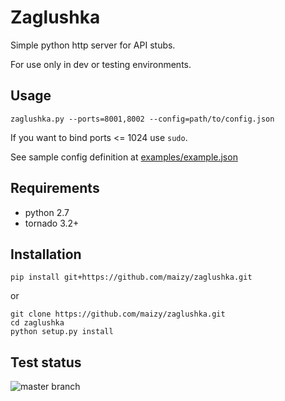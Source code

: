 # Zaglushka

Simple python http server for API stubs.

For use only in dev or testing environments.

## Usage

`zaglushka.py --ports=8001,8002 --config=path/to/config.json`

If you want to bind ports <= 1024 use `sudo`.

See sample config definition at [examples/example.json](examples/example.json)

## Requirements

* python 2.7
* tornado 3.2+

## Installation

`pip install git+https://github.com/maizy/zaglushka.git`

or

```
git clone https://github.com/maizy/zaglushka.git
cd zaglushka
python setup.py install
```

## Test status

![master branch](https://travis-ci.org/maizy/zaglushka.svg?branch=master)
